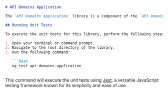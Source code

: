 ````markdown
# API Domains Application

The `API Domains Application` library is a component of the `API Domains` suite. It was created using [Nx](https://nx.dev), which is a smart, fast, and extensible build system that offers first-class support for many web technologies.

## Running Unit Tests

To execute the unit tests for this library, perform the following steps:

1. Open your terminal or command prompt.
2. Navigate to the root directory of the library.
3. Run the following command:

   ```bash
   ng test api-domains-application
   ```
````

This command will execute the unit tests using [Jest](https://jestjs.io), a versatile JavaScript testing framework known for its simplicity and ease of use.

```

```
